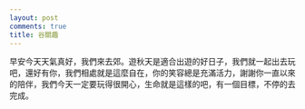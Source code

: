 ```yaml
---
layout: post
comments: true
title: 谷關趣
---
```


早安今天天氣真好，我們來去郊。遊秋天是適合出遊的好日子，我們就一起出去玩吧，還好有你，我們相處就是這麼自在，你的笑容總是充滿活力，謝謝你一直以來的陪伴，我們今天一定要玩得很開心，生命就是這樣的吧，有一個目標，不停的去完成。


